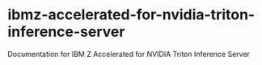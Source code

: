 # ibmz-accelerated-for-nvidia-triton-inference-server
Documentation for IBM Z Accelerated for NVIDIA Triton Inference Server
